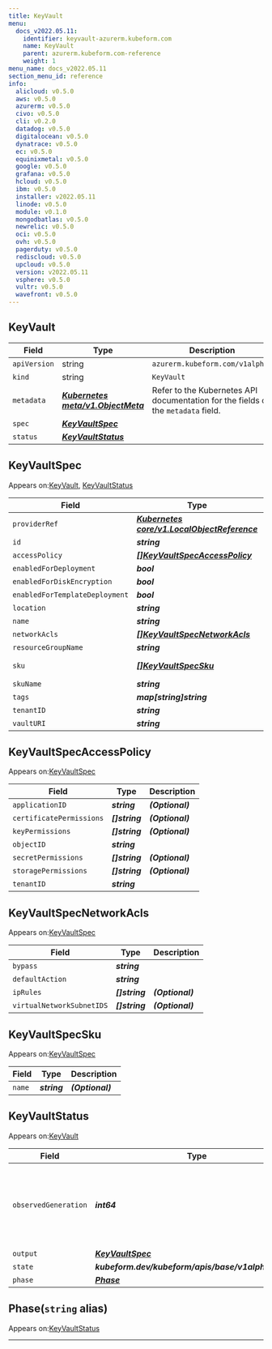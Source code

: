 ```yaml
---
title: KeyVault
menu:
  docs_v2022.05.11:
    identifier: keyvault-azurerm.kubeform.com
    name: KeyVault
    parent: azurerm.kubeform.com-reference
    weight: 1
menu_name: docs_v2022.05.11
section_menu_id: reference
info:
  alicloud: v0.5.0
  aws: v0.5.0
  azurerm: v0.5.0
  civo: v0.5.0
  cli: v0.2.0
  datadog: v0.5.0
  digitalocean: v0.5.0
  dynatrace: v0.5.0
  ec: v0.5.0
  equinixmetal: v0.5.0
  google: v0.5.0
  grafana: v0.5.0
  hcloud: v0.5.0
  ibm: v0.5.0
  installer: v2022.05.11
  linode: v0.5.0
  module: v0.1.0
  mongodbatlas: v0.5.0
  newrelic: v0.5.0
  oci: v0.5.0
  ovh: v0.5.0
  pagerduty: v0.5.0
  rediscloud: v0.5.0
  upcloud: v0.5.0
  version: v2022.05.11
  vsphere: v0.5.0
  vultr: v0.5.0
  wavefront: v0.5.0
---
```


## KeyVault
| Field | Type | Description |
| ------ | ----- | ----------- |
| `apiVersion` | string | `azurerm.kubeform.com/v1alpha1` |
|    `kind` | string | `KeyVault` |
| `metadata` | ***[Kubernetes meta/v1.ObjectMeta](https://v1-22.docs.kubernetes.io/docs/reference/generated/kubernetes-api/v1.22/#objectmeta-v1-meta)***|Refer to the Kubernetes API documentation for the fields of the `metadata` field.|
| `spec` | ***[KeyVaultSpec](#keyvaultspec)***||
| `status` | ***[KeyVaultStatus](#keyvaultstatus)***||
## KeyVaultSpec

Appears on:[KeyVault](#keyvault), [KeyVaultStatus](#keyvaultstatus)

| Field | Type | Description |
| ------ | ----- | ----------- |
| `providerRef` | ***[Kubernetes core/v1.LocalObjectReference](https://v1-22.docs.kubernetes.io/docs/reference/generated/kubernetes-api/v1.22/#localobjectreference-v1-core)***||
| `id` | ***string***||
| `accessPolicy` | ***[[]KeyVaultSpecAccessPolicy](#keyvaultspecaccesspolicy)***| ***(Optional)*** |
| `enabledForDeployment` | ***bool***| ***(Optional)*** |
| `enabledForDiskEncryption` | ***bool***| ***(Optional)*** |
| `enabledForTemplateDeployment` | ***bool***| ***(Optional)*** |
| `location` | ***string***||
| `name` | ***string***||
| `networkAcls` | ***[[]KeyVaultSpecNetworkAcls](#keyvaultspecnetworkacls)***| ***(Optional)*** |
| `resourceGroupName` | ***string***||
| `sku` | ***[[]KeyVaultSpecSku](#keyvaultspecsku)***| ***(Optional)*** Deprecated|
| `skuName` | ***string***| ***(Optional)*** |
| `tags` | ***map[string]string***| ***(Optional)*** |
| `tenantID` | ***string***||
| `vaultURI` | ***string***| ***(Optional)*** |
## KeyVaultSpecAccessPolicy

Appears on:[KeyVaultSpec](#keyvaultspec)

| Field | Type | Description |
| ------ | ----- | ----------- |
| `applicationID` | ***string***| ***(Optional)*** |
| `certificatePermissions` | ***[]string***| ***(Optional)*** |
| `keyPermissions` | ***[]string***| ***(Optional)*** |
| `objectID` | ***string***||
| `secretPermissions` | ***[]string***| ***(Optional)*** |
| `storagePermissions` | ***[]string***| ***(Optional)*** |
| `tenantID` | ***string***||
## KeyVaultSpecNetworkAcls

Appears on:[KeyVaultSpec](#keyvaultspec)

| Field | Type | Description |
| ------ | ----- | ----------- |
| `bypass` | ***string***||
| `defaultAction` | ***string***||
| `ipRules` | ***[]string***| ***(Optional)*** |
| `virtualNetworkSubnetIDS` | ***[]string***| ***(Optional)*** |
## KeyVaultSpecSku

Appears on:[KeyVaultSpec](#keyvaultspec)

| Field | Type | Description |
| ------ | ----- | ----------- |
| `name` | ***string***| ***(Optional)*** |
## KeyVaultStatus

Appears on:[KeyVault](#keyvault)

| Field | Type | Description |
| ------ | ----- | ----------- |
| `observedGeneration` | ***int64***| ***(Optional)*** Resource generation, which is updated on mutation by the API Server.|
| `output` | ***[KeyVaultSpec](#keyvaultspec)***| ***(Optional)*** |
| `state` | ***kubeform.dev/kubeform/apis/base/v1alpha1.State***| ***(Optional)*** |
| `phase` | ***[Phase](#phase)***| ***(Optional)*** |
## Phase(`string` alias)

Appears on:[KeyVaultStatus](#keyvaultstatus)

---

